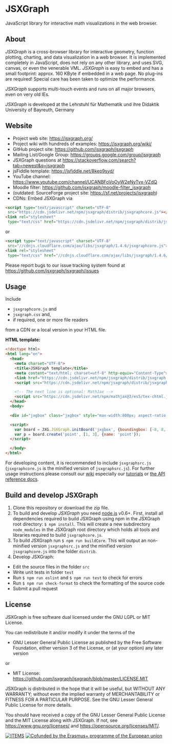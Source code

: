 JSXGraph
========

JavaScript library for interactive math visualizations in the web browser.

About
-----

*JSXGraph* is a cross-browser library for interactive geometry, function plotting,
charting, and data visualization in a web browser. It is implemented completely
in JavaScript, does not rely on any other library, and uses SVG, canvas, or even the venerable VML.
*JSXGraph* is easy to embed and has a small footprint: approx. 160 KByte if
embedded in a web page. No plug-ins are required! Special care has been taken
to optimize the performance.

*JSXGraph* supports multi-touch events and runs on all major browsers, even on very old IEs.

*JSXGraph* is developed at the
Lehrstuhl für Mathematik und ihre Didaktik
University of Bayreuth, Germany

Website
-------

- Project web site: https://jsxgraph.org/
- Project wiki with hundreds of examples: https://jsxgraph.org/wiki/
- GitHub project site: https://github.com/jsxgraph/jsxgraph
- Mailing List/Google Group: https://groups.google.com/group/jsxgraph
- JSXGraph questions at https://stackoverflow.com/search?tab=newest&q=jsxgraph
- jsFiddle template: https://jsfiddle.net/8kep9syd/
- YouTube channel: https://www.youtube.com/channel/UCANBFoVoOyW2eNyTvx-VZdQ
- Moodle filter: https://github.com/jsxgraph/moodle-filter_jsxgraph
- (outdated: SourceForge project site: https://sf.net/projects/jsxgraph)
- CDNs: Embed JSXGraph via

```html
<script type="text/javascript" charset="UTF-8"
 src="https://cdn.jsdelivr.net/npm/jsxgraph/distrib/jsxgraphcore.js"></script>
<link rel="stylesheet"
 type="text/css" href="https://cdn.jsdelivr.net/npm/jsxgraph/distrib/jsxgraph.css" />
 ```

or

```html
<script type="text/javascript" charset="UTF-8"
 src="//cdnjs.cloudflare.com/ajax/libs/jsxgraph/1.4.6/jsxgraphcore.js"></script>
<link rel="stylesheet"
 type="text/css" href="//cdnjs.cloudflare.com/ajax/libs/jsxgraph/1.4.6/jsxgraph.css" />
```

Please report bugs to our issue tracking system found at
https://github.com/jsxgraph/jsxgraph/issues

Usage
-----

Include

* `jsxgraphcore.js` and
* `jsxgraph.css` and,
* if required, one or more file readers

from a CDN or a local version in your HTML file.

**HTML template:**

```html
<!doctype html>
<html lang="en">
  <head>
    <meta charset="UTF-8">
    <title>JSXGraph template</title>
    <meta content="text/html; charset=utf-8" http-equiv="Content-Type">
    <link href="https://cdn.jsdelivr.net/npm/jsxgraph/distrib/jsxgraph.css" rel="stylesheet" type="text/css" />
    <script src="https://cdn.jsdelivr.net/npm/jsxgraph/distrib/jsxgraphcore.js" charset="UTF-8"></script>

    <!-- The next line is optional: MathJax -->
    <script src="https://cdn.jsdelivr.net/npm/mathjax@3/es5/tex-chtml.js" id="MathJax-script" async></script>
  </head>
  <body>

  <div id="jxgbox" class="jxgbox" style="max-width:800px; aspect-ratio: 1/1;"></div>

  <script>
    var board = JXG.JSXGraph.initBoard('jxgbox', {boundingbox: [-8, 8, 8, -8]});
    var p = board.create('point', [1, 3], {name: 'point'});
  </script>

  </body>
</html>
```

For developing content, it is recommended to include `jsxgraphsrc.js` (`jsxgraphcore.js` is the minified version of `jsxgraphsrc.js`).
For further usage instructions please consult our [wiki](https://jsxgraph.org/wiki/)
especially our [tutorials](https://jsxgraph.org/wiki/index.php/Documentation)
or [the API reference docs](https://jsxgraph.org/docs/).

Build and develop JSXGraph
--------------

1) Clone this repository or download the zip file.
2) To build and develop *JSXGraph* you need [node.js](https://nodejs.org/) v0.6+. First, install all
dependencies required to build JSXGraph using npm in the JSXGraph root directory: `$ npm install`.
This will create a new subdirectory ```node_modules``` in the JSXGraph root directory which holds
all tools and libraries required to build ```jsxgraphcore.js```.
3) To build JSXGraph run `$ npm run buildCore`. This will output an non-minified version `jsxgraphsrc.js`
and the minified version `jsxgraphcore.js` into the folder `distrib`.
4) Develop JSXGraph:
  - Edit the source files in the folder `src`
  - Write unit tests in folder `test`
  - Run `$ npm run eslint` and `$ npm run test` to check for errors
  - Run `$ npm run check-format` to check the formatting of the source code
  - Submit a pull request


License
-------

JSXGraph is free software dual licensed under the GNU LGPL or MIT License.

You can redistribute it and/or modify it under the terms of the

- GNU Lesser General Public License as published by
    the Free Software Foundation, either version 3 of the License, or
    (at your option) any later version
  
or

- MIT License: https://github.com/jsxgraph/jsxgraph/blob/master/LICENSE.MIT

JSXGraph is distributed in the hope that it will be useful,
but WITHOUT ANY WARRANTY; without even the implied warranty of
MERCHANTABILITY or FITNESS FOR A PARTICULAR PURPOSE.  See the
GNU Lesser General Public License for more details.

You should have received a copy of the GNU Lesser General Public License and
the MIT License along with JSXGraph. If not, see <https://www.gnu.org/licenses/>
and <https://opensource.org/licenses/MIT/>.

[![ITEMS](img/items_logo_blue.png)](https://itemspro.eu)
[![Cofunded by the Erasmus+ programme of the European union](img/eu_flag_co_funded_pos_rgb_left_small.jpg)](https://ec.europa.eu/programmes/erasmus-plus/)
